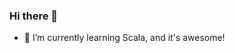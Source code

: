 ### Hi there 👋

- 🌱 I’m currently learning Scala, and it's awesome!

<!--START_SECTION:waka-->
<!--END_SECTION:waka-->

